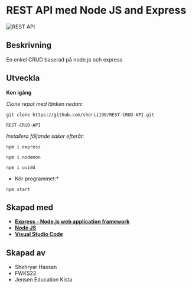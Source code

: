 <h1>REST API med Node JS and Express</h1>

![REST API](https://i.ibb.co/7GWCCbp/Screenshot-2020-07-12-at-08-30-32.png)

## Beskrivning
<p>En enkel CRUD baserad på node.js och express</p>

## Utveckla

**Kon igång**

*Clone repot med länken nedan:*

```
git clone https://github.com/sherii190/REST-CRUD-API.git

REST-CRUD-API
```

*Installera följande saker efteråt:*

```
npm i express 
```

```
npm i nodemon 
```

```
npm i uuid4 
```

* Kör programmet:*
```
npm start 
```

## Skapad med

-   **[Express - Node.js web application framework](https://exporessjs.com/)**
-   **[Node JS](https://nodejs.org/)**
-   **[Visual Studio Code](https://code.visualstudio.com/)**

## Skapad av
- Shehryar Hassan
- FWKS22
- Jensen Education Kista

